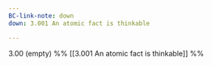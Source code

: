 ```yaml
---
BC-link-note: down
down: 3.001 An atomic fact is thinkable

---
```

3.00 (empty)
%%
[[3.001 An atomic fact is thinkable]] %%